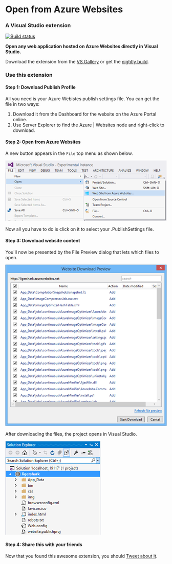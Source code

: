 # Open from Azure Websites
### A Visual Studio extension

[![Build status](https://ci.appveyor.com/api/projects/status/1ixd3k8bjt092h8l?svg=true)](https://ci.appveyor.com/project/sayedihashimi/openfromportal)

__Open any web application hosted on Azure Websites directly in Visual Studio.__

Download the extension from the
[VS Gallery](https://visualstudiogallery.msdn.microsoft.com/60d414b1-4ead-4fde-9359-588aa126cd6c)
or get the
[nightly build](https://ci.appveyor.com/project/sayedihashimi/openfromportal/build/artifacts).

### Use this extension

#### Step 1: Download Publish Profile

All you need is your Azure Webistes publish settings file. You can get the file in two ways:

1. Download it from the Dashboard for the website on the Azure Portal online.
2. Use Server Explorer to find the Azure | Websites node and right-click to download.

#### Step 2: Open from Azure Websites

A new button appears in the `File` top menu as shown below.

![File Open](https://raw.githubusercontent.com/ligershark/OpenFromPortal/master/img/FileOpen.png)

Now all you have to do is click on it to select your .PublishSettings file.

#### Step 3: Download website content

You'll now be presented by the File Preview dialog that lets which files to open.

![Download files preview](https://raw.githubusercontent.com/ligershark/OpenFromPortal/master/img/PreviewDialog.png)

After downloading the files, the project opens in Visual Studio.

![Solution Explorer](https://raw.githubusercontent.com/ligershark/OpenFromPortal/master/img/SolutionExplorer.png)

#### Step 4: Share this with your friends

Now that you found this awesome extension, you should [Tweet about it](https://twitter.com/share?url=https%3a%2f%2fvisualstudiogallery.msdn.microsoft.com%2f60d414b1-4ead-4fde-9359-588aa126cd6c&text=Easiest+way+to+open+your+Azure+Websites+directly+in+Visual+Studio.+%23LigerShark).